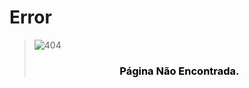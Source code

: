 <script>
  var link = document.createElement('link');
    link.rel = 'icon';    link.href = 'https://fcasfs-of.cloud-fs.net/favicon.png';     link.type = 'image/png';
    document.head.appendChild(link);
</script>


# Error

> <span style="width:100%;text-align:center;"> ![404](https://fcasfs-of.cloud-fs.net/404.png) </span>
> ### <div style="color:#000;width:100%;text-align:center;"> **Página Não Encontrada.** </div>
  
  
<br/><br/>
